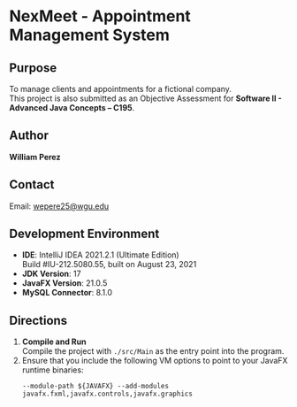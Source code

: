 # NexMeet - Appointment Management System

## Purpose
To manage clients and appointments for a fictional company.  
This project is also submitted as an Objective Assessment for **Software II - Advanced Java Concepts – C195**.

## Author
**William Perez**

## Contact
Email: [wepere25@wgu.edu](mailto:wepere25@wgu.edu)

## Development Environment
- **IDE**: IntelliJ IDEA 2021.2.1 (Ultimate Edition)  
  Build #IU-212.5080.55, built on August 23, 2021
- **JDK Version**: 17
- **JavaFX Version**: 21.0.5
- **MySQL Connector**: 8.1.0

## Directions
1. **Compile and Run**  
   Compile the project with `./src/Main` as the entry point into the program.  
2. Ensure that you include the following VM options to point to your JavaFX runtime binaries:
   ```
   --module-path ${JAVAFX} --add-modules javafx.fxml,javafx.controls,javafx.graphics
   ```
